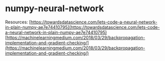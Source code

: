 # numpy-neural-network

Resources:
[https://towardsdatascience.com/lets-code-a-neural-network-in-plain-numpy-ae7e74410795](https://towardsdatascience.com/lets-code-a-neural-network-in-plain-numpy-ae7e74410795)
[https://machinelearningmedium.com/2018/03/29/backpropagation-implementation-and-gradient-checking/](https://machinelearningmedium.com/2018/03/29/backpropagation-implementation-and-gradient-checking/)
